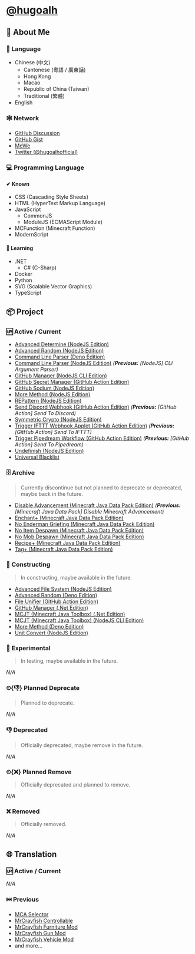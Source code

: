 # [@hugoalh](https://github.com/hugoalh)

## 👤 About Me

### 💬 Language

- Chinese (中文)
  - Cantonese (粵語 / 廣東話)
  - Hong Kong
  - Macao
  - Republic of China (Taiwan)
  - Traditional (繁體)
- English

### 🕸 Network

- [GitHub Discussion](https://github.com/hugoalh/hugoalh/discussions)
- [GitHub Gist](https://gist.github.com/hugoalh)
- [MeWe](https://mewe.com/i/hugoalh)
- [Twitter (@hugoalhofficial)](https://twitter.com/hugoalhofficial)

### 💻 Programming Language

#### ✔ Known

- CSS (Cascading Style Sheets)
- HTML (HyperText Markup Language)
- JavaScript
  - CommonJS
  - ModuleJS (ECMAScript Module)
- MCFunction (Minecraft Function)
- ModernScript

#### 📖 Learning

- .NET
  - C# (C-Sharp)
- Docker
- Python
- SVG (Scalable Vector Graphics)
- TypeScript

## 📦 Project

### 🆙 Active / Current

- [Advanced Determine (NodeJS Edition)](https://github.com/hugoalh-studio/advanced-determine-nodejs)
- [Advanced Random (NodeJS Edition)](https://github.com/hugoalh-studio/advanced-random-nodejs)
- [Command Line Parser (Deno Edition)](https://github.com/hugoalh-studio/command-line-parser-deno)
- [Command Line Parser (NodeJS Edition)](https://github.com/hugoalh-studio/command-line-parser-nodejs) *(**Previous:** [NodeJS] CLI Argument Parser)*
- [GitHub Manager (NodeJS CLI Edition)](https://github.com/hugoalh-studio/github-manager-nodejscli)
- [GitHub Secret Manager (GitHub Action Edition)](https://github.com/hugoalh/github-secret-manager-ghaction)
- [GitHub Sodium (NodeJS Edition)](https://github.com/hugoalh-studio/github-sodium-nodejs)
- [More Method (NodeJS Edition)](https://github.com/hugoalh-studio/more-method-nodejs)
- [REPattern (NodeJS Edition)](https://github.com/hugoalh-studio/repattern-nodejs)
- [Send Discord Webhook (GitHub Action Edition)](https://github.com/hugoalh/send-discord-webhook-ghaction) *(**Previous:** [GitHub Action] Send To Discord)*
- [Symmetric Crypto (NodeJS Edition)](https://github.com/hugoalh-studio/symmetric-crypto-nodejs)
- [Trigger IFTTT Webhook Applet (GitHub Action Edition)](https://github.com/hugoalh/trigger-ifttt-webhook-applet-ghaction) *(**Previous:** [GitHub Action] Send To IFTTT)*
- [Trigger Pipedream Workflow (GitHub Action Edition)](https://github.com/hugoalh/trigger-pipedream-workflow-ghaction) *(**Previous:** [GitHub Action] Send To Pipedream)*
- [Undefinish (NodeJS Edition)](https://github.com/hugoalh-studio/undefinish-nodejs)
- [Universal Blacklist](https://github.com/hugoalh-studio/universal-blacklist)

### 🗄 Archive

> Currently discontinue but not planned to deprecate or deprecated, maybe back in the future.

- [Disable Advancement (Minecraft Java Data Pack Edition)](https://github.com/hugoalh-studio/disable-advancement-mcjdp) *(**Previous:** [Minecraft Java Data Pack] Disable Minecraft Advancement)*
- [Enchant+ (Minecraft Java Data Pack Edition)](https://github.com/hugoalh-studio/enchant-plus-mcjdp)
- [No Enderman Griefing (Minecraft Java Data Pack Edition)](https://github.com/hugoalh-studio/no-enderman-griefing-mcjdp)
- [No Item Despawn (Minecraft Java Data Pack Edition)](https://github.com/hugoalh-studio/no-item-despawn-mcjdp)
- [No Mob Despawn (Minecraft Java Data Pack Edition)](https://github.com/hugoalh-studio/no-mob-despawn-mcjdp)
- [Recipe+ (Minecraft Java Data Pack Edition)](https://github.com/hugoalh-studio/recipe-plus-mcjdp)
- [Tag+ (Minecraft Java Data Pack Edition)](https://github.com/hugoalh-studio/tag-plus-mcjdp)

### 🚧 Constructing

> In constructing, maybe available in the future.

- [Advanced File System (NodeJS Edition)](https://github.com/hugoalh-studio/advanced-file-system-nodejs)
- [Advanced Random (Deno Edition)](https://github.com/hugoalh-studio/advanced-random-deno)
- [File Unifier (GitHub Action Edition)](https://github.com/hugoalh/file-unifier-ghaction)
- [GitHub Manager (.Net Edition)](https://github.com/hugoalh-studio/github-manager-dotnet)
- [MCJT (Minecraft Java Toolbox) (.Net Edition)](https://github.com/hugoalh-studio/minecraft-java-toolbox-dotnet)
- [MCJT (Minecraft Java Toolbox) (NodeJS CLI Edition)](https://github.com/hugoalh-studio/minecraft-java-toolbox-nodejscli)
- [More Method (Deno Edition)](https://github.com/hugoalh-studio/more-method-deno)
- [Unit Convert (NodeJS Edition)](https://github.com/hugoalh-studio/unit-convert-nodejs)

### 🧪 Experimental

> In testing, maybe available in the future.

*N/A*

### ⏲{👎} Planned Deprecate

> Planned to deprecate.

*N/A*

### 👎 Deprecated

> Officially deprecated, maybe remove in the future.

*N/A*

### ⏲{❌} Planned Remove

> Officially deprecated and planned to remove.

*N/A*

### ❌ Removed

> Officially removed.

*N/A*

## 🌐 Translation

### 🆙 Active / Current

*N/A*

### ⏮️ Previous

- [MCA Selector](https://github.com/Querz/mcaselector)
- [MrCrayfish Controllable](https://github.com/MrCrayfish/Controllable)
- [MrCrayfish Furniture Mod](https://github.com/MrCrayfish/MrCrayfishFurnitureMod)
- [MrCrayfish Gun Mod](https://github.com/MrCrayfish/MrCrayfishGunMod)
- [MrCrayfish Vehicle Mod](https://github.com/MrCrayfish/MrCrayfishVehicleMod)
- and more...
